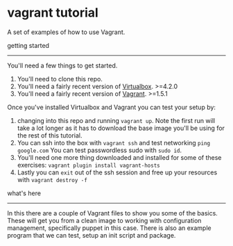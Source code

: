 vagrant tutorial
========================

A set of examples of how to use Vagrant.

getting started
_______________

You'll need a few things to get started.

1. You'll need to clone this repo.
1. You'll need a fairly recent version of [Virtualbox](https://www.virtualbox.org/wiki/Downloads). >=4.2.0
1. You'll need a fairly recent version of [Vagrant](https://www.vagrantup.com/downloads.html). >=1.5.1

Once you've installed Virtualbox and Vagrant you can test your setup by:

1. changing into this repo and running `vagrant up`. Note the first run will take a lot longer as it has to download the base image you'll be using for the rest of this tutorial.
1. You can ssh into the box with `vagrant ssh` and test networking `ping google.com` You can test passwordless sudo with `sudo id`.
1. You'll need one more thing downloaded and installed for some of these exercises: `vagrant plugin install vagrant-hosts`
1. Lastly you can `exit` out of the ssh session and free up your resources with `vagrant destroy -f`

what's here
___________

In this there are a couple of Vagrant files to show you some of the basics. These will get you from a clean image to working with configuration management, specifically puppet in this case. There is also an example program that we can test, setup an init script and package.
